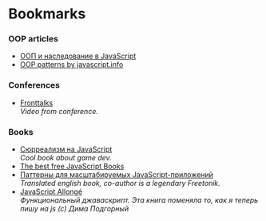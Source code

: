 Bookmarks
=========

### OOP articles

* [ООП и наследование в JavaScript](http://popel-studio.com/blog/article/oop-i-nasledovanie-v-javascript.html)
* [OOP patterns by javascript.info](http://javascript.info/tutorial/oop)

### Conferences

* [Fronttalks](http://fronttalks.ru/)<br>
_Video from conference._

### Books

* [Сюрреализм на JavaScript](http://bakhirev.biz/book/)<br>
_Cool book about game dev._
* [The best free JavaScript Books](http://jsbooks.revolunet.com/)<br>
* [Паттерны для масштабируемых JavaScript-приложений](http://largescalejs.ru/)<br>
_Translated english book, co-author is a legendary Freetonik._
* [JavaScript Allongé](https://leanpub.com/javascript-allonge/read)<br>
_Функциональный джаваскрипт. Эта книга поменяла то, как я теперь пишу на js (c) Дима Подгорный_	